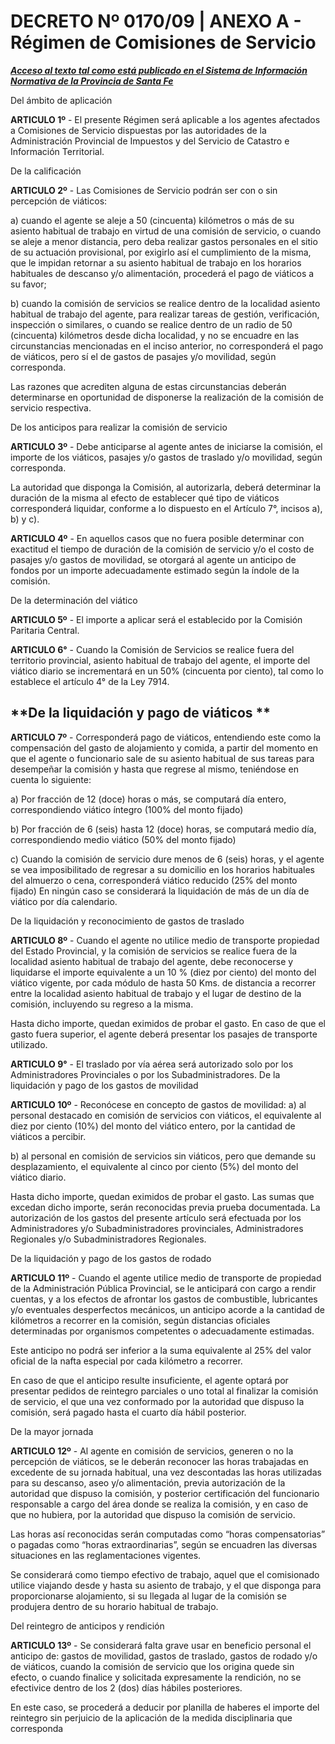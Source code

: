 # DECRETO Nº 0170/09 | ANEXO A - Régimen de Comisiones de Servicio

__[_Acceso al texto tal como está publicado en el Sistema de Información Normativa de la Provincia de Santa Fe_](https://drive.google.com/file/d/15D\_96NFTQE8MwN7yxPF1tixqXfvomqhE/view?usp=sharing)__

Del ámbito de aplicación&#x20;


**ARTICULO 1º** - El presente Régimen será aplicable a los agentes afectados a Comisiones de Servicio dispuestas por las autoridades de la Administración Provincial de Impuestos y del Servicio de Catastro e Información Territorial.

De la calificación&#x20;


**ARTICULO 2º** - Las Comisiones de Servicio podrán ser con o sin percepción de viáticos:&#x20;

a) cuando el agente se aleje a 50 (cincuenta) kilómetros o más de su asiento habitual de trabajo en virtud de una comisión de servicio, o cuando se aleje a menor distancia, pero deba realizar gastos personales en el sitio de su actuación provisional, por exigirlo así el cumplimiento de la misma, que le impidan retornar a su asiento habitual de trabajo en los horarios habituales de descanso y/o alimentación, procederá el pago de viáticos a su favor;&#x20;

b) cuando la comisión de servicios se realice dentro de la localidad asiento habitual de trabajo del agente, para realizar tareas de gestión, verificación, inspección o similares, o cuando se realice dentro de un radio de 50 (cincuenta) kilómetros desde dicha localidad, y no se encuadre en las circunstancias mencionadas en el inciso anterior, no corresponderá el pago de viáticos, pero sí el de gastos de pasajes y/o movilidad, según corresponda.&#x20;

Las razones que acrediten alguna de estas circunstancias deberán determinarse en oportunidad de disponerse la realización de la comisión de servicio respectiva.&#x20;

De los anticipos para realizar la comisión de servicio&#x20;


**ARTICULO 3º** - Debe anticiparse al agente antes de iniciarse la comisión, el importe de los viáticos, pasajes y/o gastos de traslado y/o movilidad, según corresponda.&#x20;

La autoridad que disponga la Comisión, al autorizarla, deberá determinar la duración de la misma al efecto de establecer qué tipo de viáticos corresponderá liquidar, conforme a lo dispuesto en el Artículo 7°, incisos a), b) y c).

**ARTICULO 4º** - En aquellos casos que no fuera posible determinar con exactitud el tiempo de duración de la comisión de servicio y/o el costo de pasajes y/o gastos de movilidad, se otorgará al agente un anticipo de fondos por un importe adecuadamente estimado según la índole de la comisión.&#x20;

De la determinación del viático&#x20;


**ARTICULO 5º** - El importe a aplicar será el establecido por la Comisión Paritaria Central.&#x20;

**ARTICULO 6°** - Cuando la Comisión de Servicios se realice fuera del territorio provincial, asiento habitual de trabajo del agente, el importe del viático diario se incrementará en un 50% (cincuenta por ciento), tal como lo establece el artículo 4° de la Ley 7914.&#x20;

**De la liquidación y pago de viáticos&#x20;**
--

**ARTICULO 7º** - Corresponderá pago de viáticos, entendiendo este como la compensación del gasto de alojamiento y comida, a partir del momento en que el agente o funcionario sale de su asiento habitual de sus tareas para desempeñar la comisión y hasta que regrese al mismo, teniéndose en cuenta lo siguiente:&#x20;

a) Por fracción de 12 (doce) horas o más, se computará día entero, correspondiendo viático íntegro (100% del monto fijado)&#x20;

b) Por fracción de 6 (seis) hasta 12 (doce) horas, se computará medio día, correspondiendo medio viático (50% del monto fijado)&#x20;

c) Cuando la comisión de servicio dure menos de 6 (seis) horas, y el agente se vea imposibilitado de regresar a su domicilio en los horarios habituales del almuerzo o cena, corresponderá viático reducido (25% del monto fijado) En ningún caso se considerará la liquidación de más de un día de viático por día calendario.&#x20;

De la liquidación y reconocimiento de gastos de traslado&#x20;


**ARTICULO 8º** - Cuando el agente no utilice medio de transporte propiedad del Estado Provincial, y la comisión de servicios se realice fuera de la localidad asiento habitual de trabajo del agente, debe reconocerse y liquidarse el importe equivalente a un 10 % (diez por ciento) del monto del viático vigente, por cada módulo de hasta 50 Kms. de distancia a recorrer entre la localidad asiento habitual de trabajo y el lugar de destino de la comisión, incluyendo su regreso a la misma.&#x20;

Hasta dicho importe, quedan eximidos de probar el gasto. En caso de que el gasto fuera superior, el agente deberá presentar los pasajes de transporte utilizado.&#x20;

**ARTICULO 9°** - El traslado por vía aérea será autorizado solo por los Administradores Provinciales o por los Subadministradores. De la liquidación y pago de los gastos de movilidad&#x20;

**ARTICULO 10º** - Reconócese en concepto de gastos de movilidad: a) al personal destacado en comisión de servicios con viáticos, el equivalente al diez por ciento (10%) del monto del viático entero, por la cantidad de viáticos a percibir.&#x20;

b) al personal en comisión de servicios sin viáticos, pero que demande su desplazamiento, el equivalente al cinco por ciento (5%) del monto del viático diario.&#x20;

Hasta dicho importe, quedan eximidos de probar el gasto. Las sumas que excedan dicho importe, serán reconocidas previa prueba documentada. La autorización de los gastos del presente artículo será efectuada por los Administradores y/o Subadministradores provinciales, Administradores Regionales y/o Subadministradores Regionales.&#x20;

De la liquidación y pago de los gastos de rodado&#x20;


**ARTICULO 11º** - Cuando el agente utilice medio de transporte de propiedad de la Administración Pública Provincial, se le anticipará con cargo a rendir cuentas, y a los efectos de afrontar los gastos de combustible, lubricantes y/o eventuales desperfectos mecánicos, un anticipo acorde a la cantidad de kilómetros a recorrer en la comisión, según distancias oficiales determinadas por organismos competentes o adecuadamente estimadas.&#x20;

Este anticipo no podrá ser inferior a la suma equivalente al 25% del valor oficial de la nafta especial por cada kilómetro a recorrer.&#x20;

En caso de que el anticipo resulte insuficiente, el agente optará por presentar pedidos de reintegro parciales o uno total al finalizar la comisión de servicio, el que una vez conformado por la autoridad que dispuso la comisión, será pagado hasta el cuarto día hábil posterior.&#x20;

De la mayor jornada&#x20;


**ARTICULO 12º** - Al agente en comisión de servicios, generen o no la percepción de viáticos, se le deberán reconocer las horas trabajadas en excedente de su jornada habitual, una vez descontadas las horas utilizadas para su descanso, aseo y/o alimentación, previa autorización de la autoridad que dispuso la comisión, y posterior certificación del funcionario responsable a cargo del área donde se realiza la comisión, y en caso de que no hubiera, por la autoridad que dispuso la comisión de servicio.&#x20;

Las horas así reconocidas serán computadas como “horas compensatorias” o pagadas como “horas extraordinarias”, según se encuadren las diversas situaciones en las reglamentaciones vigentes.&#x20;

Se considerará como tiempo efectivo de trabajo, aquel que el comisionado utilice viajando desde y hasta su asiento de trabajo, y el que disponga para proporcionarse alojamiento, si su llegada al lugar de la comisión se produjera dentro de su horario habitual de trabajo.&#x20;

Del reintegro de anticipos y rendición&#x20;


**ARTICULO 13º** - Se considerará falta grave usar en beneficio personal el anticipo de: gastos de movilidad, gastos de traslado, gastos de rodado y/o de viáticos, cuando la comisión de servicio que los origina quede sin efecto, o cuando finalice y solicitada expresamente la rendición, no se efectivice dentro de los 2 (dos) días hábiles posteriores.&#x20;

En este caso, se procederá a deducir por planilla de haberes el importe del reintegro sin perjuicio de la aplicación de la medida disciplinaria que corresponda

